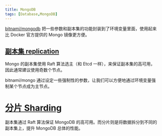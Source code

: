 ```yaml
---
title: MongoDB
tags: [Database,MongoDB]
---
```


[bitnami/mongodb](https://github.com/bitnami/bitnami-docker-mongodb) 把一些参数和副本集的功能封装到了环境变量里面，使用起来比 Docker 官方提供的 Mongo 镜像更方便。

## [副本集 replication](https://www.mongodb.com/docs/manual/replication/)

Mongo 的副本集使用 Raft 算法选主（和 Etcd 一样），来保证副本集的高可用，因此通常建议使用奇数个节点。

bitnami/mongo 通过设定一些强制性的参数，让我们可以方便地通过环境变量强制某个节点成为主节点。

# [分片 Sharding](https://docs.mongodb.com/manual/sharding/)

副本集通过 Raft 算法保证 MongoDB 的高可用。而分片则是将数据拆分到不同的副本集上，提升 MongoDB 总体的性能。